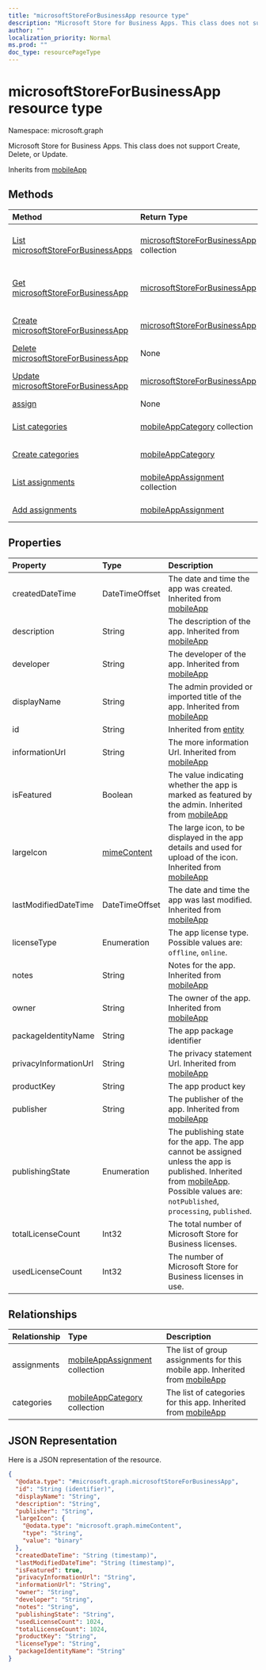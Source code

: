 ```yaml
---
title: "microsoftStoreForBusinessApp resource type"
description: "Microsoft Store for Business Apps. This class does not support Create, Delete, or Update."
author: ""
localization_priority: Normal
ms.prod: ""
doc_type: resourcePageType
---
```


# microsoftStoreForBusinessApp resource type


Namespace: microsoft.graph

Microsoft Store for Business Apps. This class does not support Create, Delete, or Update.


Inherits from [mobileApp](../resources/mobileapp.md)

## Methods
|Method|Return Type|Description|
|:---|:---|:---|
|[List microsoftStoreForBusinessApps](../api/microsoftstoreforbusinessapp-list.md)|[microsoftStoreForBusinessApp](../resources/microsoftstoreforbusinessapp.md) collection|List properties and relationships of the [microsoftStoreForBusinessApp](../resources/microsoftstoreforbusinessapp.md) objects.|
|[Get microsoftStoreForBusinessApp](../api/microsoftstoreforbusinessapp-get.md)|[microsoftStoreForBusinessApp](../resources/microsoftstoreforbusinessapp.md)|Read properties and relationships of the [microsoftStoreForBusinessApp](../resources/microsoftstoreforbusinessapp.md) object.|
|[Create microsoftStoreForBusinessApp](../api/microsoftstoreforbusinessapp-create.md)|[microsoftStoreForBusinessApp](../resources/microsoftstoreforbusinessapp.md)|Create a new [microsoftStoreForBusinessApp](../resources/microsoftstoreforbusinessapp.md) object.|
|[Delete microsoftStoreForBusinessApp](../api/microsoftstoreforbusinessapp-delete.md)|None|Deletes a [microsoftStoreForBusinessApp](../resources/microsoftstoreforbusinessapp.md).|
|[Update microsoftStoreForBusinessApp](../api/microsoftstoreforbusinessapp-update.md)|[microsoftStoreForBusinessApp](../resources/microsoftstoreforbusinessapp.md)|Update the properties of a [microsoftStoreForBusinessApp](../resources/microsoftstoreforbusinessapp.md) object.|
|[assign](../api/microsoftstoreforbusinessapp-assign.md)|None||
|[List categories](../api/microsoftstoreforbusinessapp-list-categories.md)|[mobileAppCategory](../resources/mobileappcategory.md) collection|Get the mobileAppCategories from the categories navigation property.|
|[Create categories](../api/microsoftstoreforbusinessapp-post-categories.md)|[mobileAppCategory](../resources/mobileappcategory.md)|Create categories by posting to the categories collection.|
|[List assignments](../api/microsoftstoreforbusinessapp-list-assignments.md)|[mobileAppAssignment](../resources/mobileappassignment.md) collection|Get the mobileAppAssignments from the assignments navigation property.|
|[Add assignments](../api/microsoftstoreforbusinessapp-post-assignments.md)|[mobileAppAssignment](../resources/mobileappassignment.md)|Add assignments by posting to the assignments collection.|

## Properties
|Property|Type|Description|
|:---|:---|:---|
|createdDateTime|DateTimeOffset|The date and time the app was created. Inherited from [mobileApp](../resources/mobileapp.md)|
|description|String|The description of the app. Inherited from [mobileApp](../resources/mobileapp.md)|
|developer|String|The developer of the app. Inherited from [mobileApp](../resources/mobileapp.md)|
|displayName|String|The admin provided or imported title of the app. Inherited from [mobileApp](../resources/mobileapp.md)|
|id|String| Inherited from [entity](../resources/entity.md)|
|informationUrl|String|The more information Url. Inherited from [mobileApp](../resources/mobileapp.md)|
|isFeatured|Boolean|The value indicating whether the app is marked as featured by the admin. Inherited from [mobileApp](../resources/mobileapp.md)|
|largeIcon|[mimeContent](../resources/mimecontent.md)|The large icon, to be displayed in the app details and used for upload of the icon. Inherited from [mobileApp](../resources/mobileapp.md)|
|lastModifiedDateTime|DateTimeOffset|The date and time the app was last modified. Inherited from [mobileApp](../resources/mobileapp.md)|
|licenseType|Enumeration|The app license type. Possible values are: `offline`, `online`.|
|notes|String|Notes for the app. Inherited from [mobileApp](../resources/mobileapp.md)|
|owner|String|The owner of the app. Inherited from [mobileApp](../resources/mobileapp.md)|
|packageIdentityName|String|The app package identifier|
|privacyInformationUrl|String|The privacy statement Url. Inherited from [mobileApp](../resources/mobileapp.md)|
|productKey|String|The app product key|
|publisher|String|The publisher of the app. Inherited from [mobileApp](../resources/mobileapp.md)|
|publishingState|Enumeration|The publishing state for the app. The app cannot be assigned unless the app is published. Inherited from [mobileApp](../resources/mobileapp.md). Possible values are: `notPublished`, `processing`, `published`.|
|totalLicenseCount|Int32|The total number of Microsoft Store for Business licenses.|
|usedLicenseCount|Int32|The number of Microsoft Store for Business licenses in use.|

## Relationships
|Relationship|Type|Description|
|:---|:---|:---|
|assignments|[mobileAppAssignment](../resources/mobileappassignment.md) collection|The list of group assignments for this mobile app. Inherited from [mobileApp](../resources/mobileapp.md)|
|categories|[mobileAppCategory](../resources/mobileappcategory.md) collection|The list of categories for this app. Inherited from [mobileApp](../resources/mobileapp.md)|

## JSON Representation
Here is a JSON representation of the resource.
<!-- {
  "blockType": "resource",
  "keyProperty": "id",
  "@odata.type": "microsoft.graph.microsoftStoreForBusinessApp",
  "baseType": "microsoft.graph.mobileApp",
  "openType": false
}
-->
``` json
{
  "@odata.type": "#microsoft.graph.microsoftStoreForBusinessApp",
  "id": "String (identifier)",
  "displayName": "String",
  "description": "String",
  "publisher": "String",
  "largeIcon": {
    "@odata.type": "microsoft.graph.mimeContent",
    "type": "String",
    "value": "binary"
  },
  "createdDateTime": "String (timestamp)",
  "lastModifiedDateTime": "String (timestamp)",
  "isFeatured": true,
  "privacyInformationUrl": "String",
  "informationUrl": "String",
  "owner": "String",
  "developer": "String",
  "notes": "String",
  "publishingState": "String",
  "usedLicenseCount": 1024,
  "totalLicenseCount": 1024,
  "productKey": "String",
  "licenseType": "String",
  "packageIdentityName": "String"
}
```


